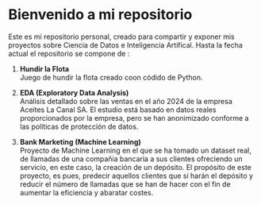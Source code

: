 # Bienvenido a mi repositorio

Este es mi repositorio personal, creado para compartir y exponer mis proyectos sobre Ciencia de Datos e Inteligencia Artifical. Hasta la fecha actual el repositorio se compone de :

1. **Hundir la Flota**  
    Juego de hundir la flota creado coon códido de Python.

2. **EDA (Exploratory Data Analysis)**  
    Análisis detallado sobre las ventas en el año 2024 de la empresa Aceites La Canal SA. El estudio está basado en datos reales proporcionados por la empresa, pero se han anonimizado conforme a las políticas de protección de datos.

3. **Bank Marketing (Machine Learning)**  
    Proyecto de Machine Learning en el que se ha tomado un dataset real, de llamadas de una compañia bancaria a sus clientes ofreciendo un servicio, en este caso, la creación de un depósito. El propósito de este proyecto, es pues, predecir aquellos clientes que sí harán el depósito y reducir el número de llamadas que se han de hacer con el fin de aumentar la eficiencia y abaratar costes.
